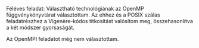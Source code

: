 Féléves feladat:
Választható technológiának az OpenMP függvénykönyvtárat választottam. Az ehhez és a POSIX szálas feladatrészhez a Vigenère-kódos titkosítást valósítom meg, összehasonlítva a két módszer gyorsaságát.

Az OpenMPI feladatot még nem választottam. 